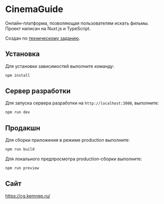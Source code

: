 # CinemaGuide

Онлайн-платформа, позволяющая пользователям искать фильмы. Проект написан на Nuxt.js и TypeScript.

Создан по [техническому заданию](https://github.com/kemrash/cg/blob/main/tz/%D0%A2%D0%B5%D1%85%D0%BD%D0%B8%D1%87%D0%B5%D1%81%D0%BA%D0%BE%D0%B5%20%D0%B7%D0%B0%D0%B4%D0%B0%D0%BD%D0%B8%D0%B5.%20%D0%A4%D0%B8%D0%BD%D0%B0%D0%BB%D1%8C%D0%BD%D0%B0%D1%8F%20%D1%80%D0%B0%D0%B1%D0%BE%D1%82%D0%B0%20%D0%BA%D1%83%D1%80%D1%81%D0%B0%20%C2%ABVue.js%C2%BB%20.pdf).

## Установка

Для установки зависимостей выполните команду:

```bash
npm install
```

## Сервер разработки

Для запуска сервера разработки на `http://localhost:3000`, выполните:

```bash
npm run dev
```

## Продакшн

Для сборки приложения в режиме production выполните:

```bash
npm run build
```

Для локального предпросмотра production-сборки выполните:

```bash
npm run preview
```

## Сайт

https://cg.kemnep.ru/

